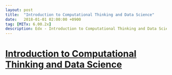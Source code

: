 ```yaml
---
layout: post
title:  "Introduction to Computational Thinking and Data Science"
date:   2018-01-01 02:00:00 +0900
tag: [MITx: 6.00.2x]
description: Edx - Introduction to Computational Thinking and Data Science
---
```


# [Introduction to Computational Thinking and Data Science](https://www.edx.org/course/introduction-computational-thinking-data-mitx-6-00-2x-6)
